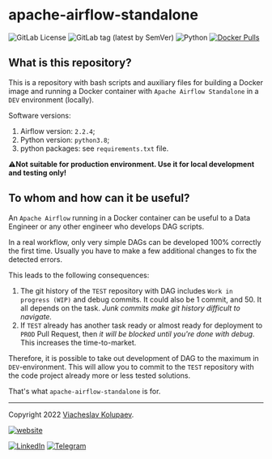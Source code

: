 apache-airflow-standalone
=======

![GitLab License](https://img.shields.io/gitlab/license/vkolupaev/apache-airflow-standalone?color=informational)
![GitLab tag (latest by SemVer)](https://img.shields.io/gitlab/v/tag/vkolupaev/apache-airflow-standalone)
![Python](https://img.shields.io/static/v1?label=Python&message=3.8&color=informational&logo=python&logoColor=white)
[![Docker Pulls](
https://img.shields.io/docker/pulls/vkolupaev/apache-airflow-standalone?color=informational&logo=docker&logoColor=white
)](https://hub.docker.com/r/vkolupaev/apache-airflow-standalone)

## What is this repository?
This is a repository with bash scripts and auxiliary files for building a Docker image and running a Docker container
with `Apache Airflow Standalone` in a `DEV` environment (locally).

Software versions:
1. Airflow version: `2.2.4`;
2. Python version: `python3.8`;
3. python packages: see `requirements.txt` file.

⚠️**Not suitable for production environment. Use it for local development and testing only!**

## To whom and how can it be useful?
An `Apache Airflow` running in a Docker container can be useful to a Data Engineer or any other engineer who
develops DAG scripts.

In a real workflow, only very simple DAGs can be developed 100% correctly the first time. Usually you have to make a
few additional changes to fix the detected errors.

This leads to the following consequences:
1. The git history of the `TEST` repository with DAG includes `Work in progress (WIP)` and debug commits. It could
   also be 1 commit, and 50. It all depends on the task. _Junk commits make git history difficult to navigate._
2. If `TEST` already has another task ready or almost ready for deployment to `PROD` Pull Request, then _it will be
   blocked until you're done with debug_. This increases the time-to-market.

Therefore, it is possible to take out development of DAG to the maximum in `DEV`-environment. This will allow you to
commit to the `TEST` repository with the code project already more or less tested solutions.

That's what `apache-airflow-standalone` is for.

---

Copyright 2022 [Viacheslav Kolupaev](
https://vkolupaev.com/?utm_source=readme&utm_medium=link&utm_campaign=apache-airflow-standalone
).

[![website](
https://img.shields.io/static/v1?label=website&message=vkolupaev.com&color=blueviolet&style=for-the-badge&
)](https://vkolupaev.com/?utm_source=readme&utm_medium=badge&utm_campaign=apache-airflow-standalone)

[![LinkedIn](
https://img.shields.io/static/v1?label=LinkedIn&message=vkolupaev&color=informational&style=flat&logo=linkedin
)](https://www.linkedin.com/in/vkolupaev/)
[![Telegram](
https://img.shields.io/static/v1?label=Telegram&message=@vkolupaev&color=informational&style=flat&logo=telegram
)](https://t.me/vkolupaev/)
